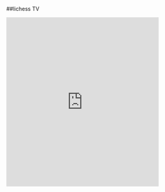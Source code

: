 ##lichess TV
<body><iframe src="https://lichess.org/tv/frame?theme=brown&bg=dark" style="width: 400px; height: 444px;" allowtransparency="true" frameborder="0"></iframe></body>
